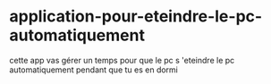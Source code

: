 # application-pour-eteindre-le-pc-automatiquement
cette app vas gérer un temps pour que le pc s 'eteindre le pc automatiquement pendant que tu es en dormi
